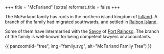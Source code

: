 +++
title = "McFarland"
[extra]
reformat_title = false
+++

The McFarland family has roots in the northern island kingdom of
[Iutland](@/locations/iutland.md). A branch of the family had migrated 
southwards, and settled in [Raibon Island](@/locations/raibon-island.md).

Some of them have intermarried with the [Savoy](@/families/savoy.md) of
[Port Rainoso](@/locations/port-rainoso.md). The branch of the family is
well-known for being competent lawyers or accountants.


{{ panzoom(id="tree", img="family.svg", alt="McFarland Family Tree") }}